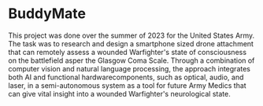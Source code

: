 # BuddyMate

This project was done over the summer of 2023 for the United States Army. The task was to research and design a smartphone sized drone attachment that can remotely assess a wounded Warfighter's state of consciousness on the battlefield asper the Glasgow Coma Scale. Through a combination of computer vision and natural language processing, the approach integrates both AI and functional hardwarecomponents, such as optical, audio, and laser, in a semi-autonomous system as a tool for future Army Medics that can give vital insight into a wounded Warfighter's neurological state.
